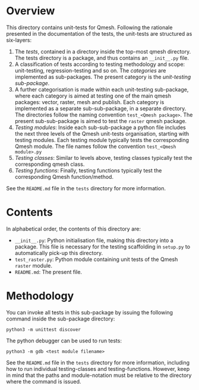 
[comment]: # (Copyright C 2013 Alexandros Avdis and others.)
[comment]: # (See the AUTHORS file for a full list of copyright holders.)
[comment]: # ( )
[comment]: # (This file is part of Qmesh.)
[comment]: # ( )
[comment]: # (Qmesh is free software: you can redistribute it and/or modify)
[comment]: # (it under the terms of the GNU General Public License as published by)
[comment]: # (the Free Software Foundation, either version 3 of the License, or)
[comment]: # ([at your option] any later version.)
[comment]: # ( )
[comment]: # (Qmesh is distributed in the hope that it will be useful,)
[comment]: # (but WITHOUT ANY WARRANTY; without even the implied warranty of)
[comment]: # (MERCHANTABILITY or FITNESS FOR A PARTICULAR PURPOSE.  See the)
[comment]: # (GNU General Public License for more details.)
[comment]: # ( )
[comment]: # (You should have received a copy of the GNU General Public License)
[comment]: # (along with Qmesh.  If not, see <http://www.gnu.org/licenses/>.)

[comment]: # (The rendering of parts of this file can be tested with https://johnmacfarlane.net/babelmark2/)
[comment]: # (Please place each sentence on a separate line, the renderer will construct the paragraphs.)

Overview
==========

This directory contains unit-tests for Qmesh.
Following the rationale presented in the documentation of the tests, the unit-tests are structured as six-layers:

 1. The *tests*, contained in a directory inside the top-most qmesh directory.
    The tests directory is a package, and thus contains an `__init__.py` file.
 2. A classification of tests according to testing methodology and scope: unit-testing, regression-testing and so on.
    The *categories* are implemented as sub-packages.
    The present category is the *unit-testing sub-package*.
 3. A further categorisation is made within each unit-testing sub-package, where each category is aimed at testing one of the main qmesh packages: vector, raster, mesh and publish.
    Each category is implemented as a separate sub-sub-package, in a separate directory.
    The directories follow the naming convention `test_<Qmesh package>`.
    The present sub-sub-package is aimed to test the `raster` qmesh package.
 4. *Testing modules*: Inside each sub-sub-package a python file includes the next three levels of the Qmesh unit-tests organisation, starting with testing modules.
    Each testing module typically tests the corresponding Qmesh module.
    The file names follow the convention `test_<Qmesh module>.py`
 5. *Testing classes*: Similar to levels above, testing classes typically test the corresponding qmesh class.
 6. *Testing functions*: Finally, testing functions typically test the corresponding Qmesh function/method.

See the `README.md` file in the `tests` directory for more information.

Contents
=========

In alphabetical order, the contents of this directory are:

 * `__init__.py`: Python initialisation file, making this directory into a package.
This file is necessary for the testing scaffolding in `setup.py` to
automatically pick-up this directory.
 * `test_raster.py`: Python module containing unit tests of the Qmesh `raster` module.
 * `README.md`: The present file.

Methodology
===========

You can invoke all tests in this sub-package by issuing the following command inside the sub-package directory:
```
python3 -m unittest discover
```

The python debugger can be used to run tests:
```
python3 -m gdb <test module filename>
```

See the `README.md` file in the `tests` directory for more information, including how to run individual testing-classes and testing-functions. 
However, keep in mind that the paths and module-notation must be relative to the directory where the command is issued.
